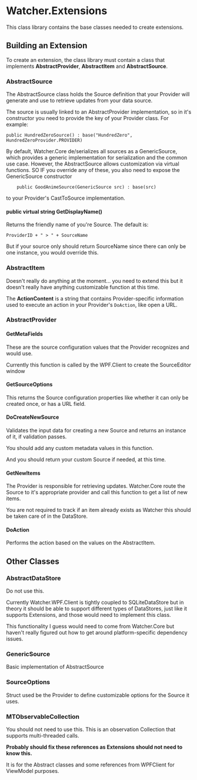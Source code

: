 # Watcher.Extensions #
This class library contains the base classes needed to create extensions.

## Building an Extension ##

To create an extension, the class library must contain a class that implements **AbstractProvider**, **AbstractItem** and **AbstractSource**.

### AbstractSource ###
The AbstractSource class holds the Source definition that your Provider will generate and use to retrieve updates from your data source.

The source is usually linked to an AbstractProvider implementation, so in it's constructor you need to provide the key of your Provider class. For example:

    public HundredZeroSource() : base("HundredZero", HundredZeroProvider.PROVIDER)
        
By default, Watcher.Core de/serializes all sources as a GenericSource, which provides a generic implementation for serialization and the common use case. However, the AbstractSource allows customization via virtual functions. SO IF you override any of these, you also need to expose the GenericSource constructor

        public GoodAnimeSource(GenericSource src) : base(src)

to your Provider's CastToSource implementation.

#### public virtual string GetDisplayName() ####
Returns the friendly name of you're Source. The default is: 

    ProviderID + " > " + SourceName

But if your source only should return SourceName since there can only be one instance, you would override this.

### AbstractItem ###
Doesn't really do anything at the moment... you need to extend this but it doesn't really have anything customizable function at this time.

The **ActionContent** is a string that contains Provider-specific information used to execute an action in your Provider's `DoAction`, like open a URL.

### AbstractProvider ###

#### GetMetaFields ####
These are the source configuration values that the Provider recognizes and would use. 

Currently this function is called by the WPF.Client to create the SourceEditor window

#### GetSourceOptions ####
This returns the Source configuration properties like whether it can only be created once, or has a URL field.

#### DoCreateNewSource ####
Validates the input data for creating a new Source and returns an instance of it, if validation passes.

You should add any custom metadata values in this function. 

And you should return your custom Source if needed, at this time.

#### GetNewItems ####
The Provider is responsible for retrieving updates. Watcher.Core route the Source to it's appropriate provider and call this function to get a list of new items.

You are not required to track if an item already exists as Watcher this should be taken care of in the DataStore.

#### DoAction ####
Performs the action based on the values on the AbstractItem.

## Other Classes ##
### AbstractDataStore ###
Do not use this. 

Currently Watcher.WPF.Client is tightly coupled to SQLiteDataStore but in theory it should be able to support different types of DataStores, just like it supports Extensions, and those would need to implement this class.

This functionality I guess would need to come from Watcher.Core but haven't really figured out how to get around platform-specific dependency issues.

### GenericSource ###
Basic implementation of AbstractSource

### SourceOptions ###
Struct used be the Provider to define customizable options for the Source it uses.

### MTObservableCollection ###
You should not need to use this. This is an observation Collection that supports multi-threaded calls. 

**Probably should fix these references as Extensions should not need to know this.**

It is for the Abstract classes and some references from WPFClient for ViewModel purposes.